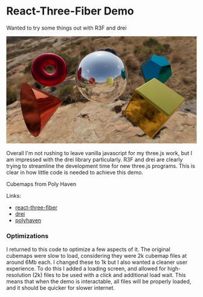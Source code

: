 # React-Three-Fiber Demo

Wanted to try some things out with R3F and drei

![](https://github.com/dansh0/react-three-fiber-demo/blob/main/public/screenshot.png)

Overall I'm not rushing to leave vanilla javascript for my three.js work, but I am impressed with the drei library particularly. R3F and drei are clearly trying to streamline the development time for new three.js programs. This is clear in how little code is needed to achieve this demo.

Cubemaps from Poly Haven

Links:
- [react-three-fiber](https://github.com/pmndrs/react-three-fiber)
- [drei](https://github.com/pmndrs/drei)
- [polyhaven](https://polyhaven.com/hdris)

### Optimizations

I returned to this code to optimize a few aspects of it. The original cubemaps were slow to load, considering they were 2k cubemap files at around 6Mb each. I changed these to 1k but I also wanted a cleaner user experience. To do this I added a loading screen, and allowed for high-resolution (2k) files to be used with a click and additional load wait. This means that when the demo is interactable, all files will be properly loaded, and it should be quicker for slower internet.